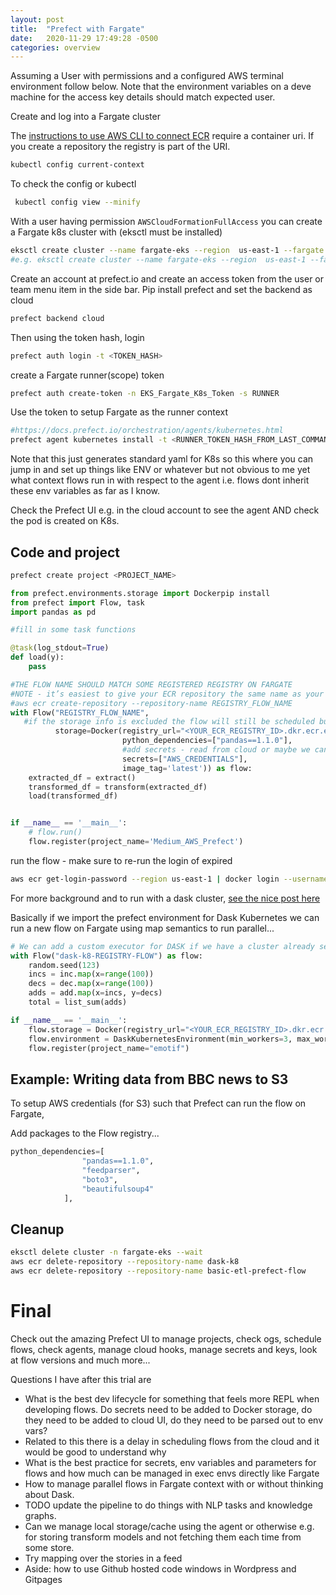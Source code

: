 ```yaml
---
layout: post
title:  "Prefect with Fargate"
date:   2020-11-29 17:49:28 -0500
categories: overview
---
```


Assuming a User with permissions and a configured AWS terminal environment follow below. Note that the environment variables on a deve machine for the access key details should match expected user.

Create and log into a Fargate cluster

The [instructions to use AWS CLI to connect ECR][aws-ecr-guide] require a container uri. If you create a repository the registry is part of the URI.

```bash
kubectl config current-context
```

To check the config or kubectl 
```bash
 kubectl config view --minify
```

With a user having permission `AWSCloudFormationFullAccess` you can create a Fargate k8s cluster with (eksctl must be installed)
```bash
eksctl create cluster --name fargate-eks --region  us-east-1 --fargate
#e.g. eksctl create cluster --name fargate-eks --region  us-east-1 --fargate
```

Create an account at prefect.io and create an access token from the user or team menu item in the side bar. Pip install prefect and set the backend as cloud

```bash
prefect backend cloud
```

Then using the token hash, login

```bash
prefect auth login -t <TOKEN_HASH>
```

create a Fargate runner(scope) token

```bash
prefect auth create-token -n EKS_Fargate_K8s_Token -s RUNNER
```

Use the token to setup Fargate as the runner context

```bash
#https://docs.prefect.io/orchestration/agents/kubernetes.html
prefect agent kubernetes install -t <RUNNER_TOKEN_HASH_FROM_LAST_COMMAND> --rbac | kubectl apply -f -
```
Note that this just generates standard yaml for K8s so this where you can jump in and set up things like ENV or whatever but not obvious to me yet what context flows run in with respect to the agent i.e. flows dont inherit these env variables as far as I know.

Check the Prefect UI e.g. in the cloud account to see the agent AND check the pod is created on K8s.



## Code and project

```bash
prefect create project <PROJECT_NAME>
```

```python
from prefect.environments.storage import Dockerpip install
from prefect import Flow, task
import pandas as pd

#fill in some task functions

@task(log_stdout=True)
def load(y):
    pass

#THE FLOW NAME SHOULD MATCH SOME REGISTERED REGISTRY ON FARGATE
#NOTE - it’s easiest to give your ECR repository the same name as your Prefect flow to avoid confusion.
#aws ecr create-repository --repository-name REGISTRY_FLOW_NAME
with Flow("REGISTRY_FLOW_NAME",
   #if the storage info is excluded the flow will still be scheduled but won't run
          storage=Docker(registry_url="<YOUR_ECR_REGISTRY_ID>.dkr.ecr.eu-central-1.amazonaws.com",
                         python_dependencies=["pandas==1.1.0"],
                         #add secrets - read from cloud or maybe we can set this on the agent PREFECT__CONTEXT__SECRETS__AWS_CREDENTIALS=${AWS_CREDENTIALS}
                         secrets=["AWS_CREDENTIALS"],
                         image_tag='latest')) as flow:
    extracted_df = extract()
    transformed_df = transform(extracted_df)
    load(transformed_df)


if __name__ == '__main__':
    # flow.run()
    flow.register(project_name='Medium_AWS_Prefect')
```

run the flow - make sure to re-run the login of expired

```bash
aws ecr get-login-password --region us-east-1 | docker login --username AWS --password-stdin 065921881757.dkr.ecr.us-east-1.amazonaws.com
```

For more background and to run with a dask cluster, [see the nice post here][prefect-tutorial]

Basically if we import the prefect environment for Dask Kubernetes we can run a new flow on Fargate using map semantics to run parallel...

```python
# We can add a custom executor for DASK if we have a cluster already setup
with Flow("dask-k8-REGISTRY-FLOW") as flow:
    random.seed(123)
    incs = inc.map(x=range(100))
    decs = dec.map(x=range(100))
    adds = add.map(x=incs, y=decs)
    total = list_sum(adds)

if __name__ == '__main__':
    flow.storage = Docker(registry_url="<YOUR_ECR_REGISTRY_ID>.dkr.ecr.eu-central-1.amazonaws.com", image_tag='latest')
    flow.environment = DaskKubernetesEnvironment(min_workers=3, max_workers=5)
    flow.register(project_name="emotif")
```

## Example: Writing data from BBC news to S3

To setup AWS credentials (for S3) such that Prefect can run the flow on Fargate,

Add packages to the Flow registry...
```python
python_dependencies=[
                "pandas==1.1.0",
                "feedparser",
                "boto3",
                "beautifulsoup4"
            ],
```

## Cleanup

```bash
eksctl delete cluster -n fargate-eks --wait
aws ecr delete-repository --repository-name dask-k8
aws ecr delete-repository --repository-name basic-etl-prefect-flow
```

# Final

Check out the amazing Prefect UI to manage projects, check ogs, schedule flows, check agents, manage cloud hooks, manage secrets and keys, look at flow versions and much more...

Questions I have after this trial are

- What is the best dev lifecycle for something that feels more REPL when developing flows. Do secrets need to be added to Docker storage, do they need to be added to cloud UI, do they need to be parsed out to env vars?
- Related to this there is a delay in scheduling flows from the cloud and it would be good to understand why
- What is the best practice for secrets, env variables and parameters for flows and how much can be managed in exec envs directly like Fargate
- How to manage parallel flows in Fargate context with or without thinking about Dask.
- TODO update the pipeline to do things with NLP tasks and knowledge graphs.
 - Can we manage local storage/cache using the agent or otherwise e.g. for storing transform models and not fetching them each time from some store.
 - Try mapping over the stories in a feed
 - Aside: how to use Github hosted code windows in Wordpress and Gitpages

[aws-ecr-guide]: https://docs.aws.amazon.com/AmazonECR/latest/userguide/getting-started-cli.html
[prefect-tutorial]: https://towardsdatascience.com/distributed-data-pipelines-made-easy-with-aws-eks-and-prefect-106984923b30

